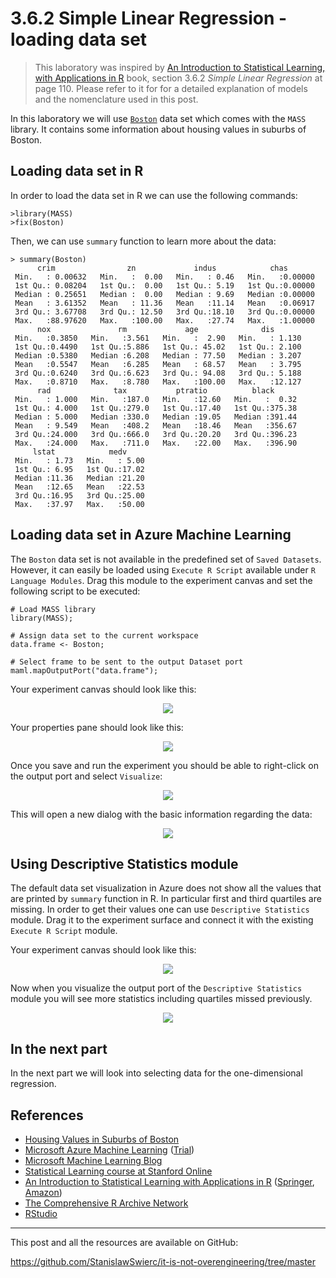 # 3.6.2 Simple Linear Regression - loading data set
>This laboratory was inspired by [An Introduction to Statistical Learning, with Applications in R][islr] book, section 3.6.2 _Simple Linear Regression_ at page 110.
Please refer to it for for a detailed explanation of models and the nomenclature used in this post.

In this laboratory we will use [`Boston`][boston] data set which comes with the `MASS` library.
It contains some information about housing values in suburbs of Boston.


## Loading data set in R
In order to load the data set in R we can use the following commands:

<!--?prettify?-->

    >library(MASS)
    >fix(Boston)

Then, we can use `summary` function to learn more about the data:

    > summary(Boston)
          crim                zn             indus            chas        
     Min.   : 0.00632   Min.   :  0.00   Min.   : 0.46   Min.   :0.00000  
     1st Qu.: 0.08204   1st Qu.:  0.00   1st Qu.: 5.19   1st Qu.:0.00000  
     Median : 0.25651   Median :  0.00   Median : 9.69   Median :0.00000  
     Mean   : 3.61352   Mean   : 11.36   Mean   :11.14   Mean   :0.06917  
     3rd Qu.: 3.67708   3rd Qu.: 12.50   3rd Qu.:18.10   3rd Qu.:0.00000  
     Max.   :88.97620   Max.   :100.00   Max.   :27.74   Max.   :1.00000  
          nox               rm             age              dis        
     Min.   :0.3850   Min.   :3.561   Min.   :  2.90   Min.   : 1.130  
     1st Qu.:0.4490   1st Qu.:5.886   1st Qu.: 45.02   1st Qu.: 2.100  
     Median :0.5380   Median :6.208   Median : 77.50   Median : 3.207  
     Mean   :0.5547   Mean   :6.285   Mean   : 68.57   Mean   : 3.795  
     3rd Qu.:0.6240   3rd Qu.:6.623   3rd Qu.: 94.08   3rd Qu.: 5.188  
     Max.   :0.8710   Max.   :8.780   Max.   :100.00   Max.   :12.127  
          rad              tax           ptratio          black       
     Min.   : 1.000   Min.   :187.0   Min.   :12.60   Min.   :  0.32  
     1st Qu.: 4.000   1st Qu.:279.0   1st Qu.:17.40   1st Qu.:375.38  
     Median : 5.000   Median :330.0   Median :19.05   Median :391.44  
     Mean   : 9.549   Mean   :408.2   Mean   :18.46   Mean   :356.67  
     3rd Qu.:24.000   3rd Qu.:666.0   3rd Qu.:20.20   3rd Qu.:396.23  
     Max.   :24.000   Max.   :711.0   Max.   :22.00   Max.   :396.90  
         lstat            medv      
     Min.   : 1.73   Min.   : 5.00  
     1st Qu.: 6.95   1st Qu.:17.02  
     Median :11.36   Median :21.20  
     Mean   :12.65   Mean   :22.53  
     3rd Qu.:16.95   3rd Qu.:25.00  
     Max.   :37.97   Max.   :50.00  


## Loading data set in Azure Machine Learning
The `Boston` data set is not available in the predefined set of `Saved Datasets`.
However, it can easily be loaded using `Execute R Script` available under `R Language Modules`.
Drag this module to the experiment canvas and set the following script to be executed:

<!--?prettify?-->

    # Load MASS library
    library(MASS);

    # Assign data set to the current workspace
    data.frame <- Boston;

    # Select frame to be sent to the output Dataset port
    maml.mapOutputPort("data.frame");

Your experiment canvas should look like this:
<div class="separator" style="clear: both; text-align: center;"><a href="http://2.bp.blogspot.com/-sfXsmwPbyho/U9cJMWfZSVI/AAAAAAAAAjs/7OqX2PluQfo/s1600/experiment.png" imageanchor="1" style="margin-left: 1em; margin-right: 1em;"><img border="0" src="http://2.bp.blogspot.com/-sfXsmwPbyho/U9cJMWfZSVI/AAAAAAAAAjs/7OqX2PluQfo/s1600/experiment.png" /></a></div>


Your properties pane should look like this:
<div class="separator" style="clear: both; text-align: center;"><a href="http://4.bp.blogspot.com/-4wpNXfGxtEk/U9cJMWoiuZI/AAAAAAAAAjw/_wJ7pxFt_dY/s1600/script.png" imageanchor="1" style="margin-left: 1em; margin-right: 1em;"><img border="0" src="http://4.bp.blogspot.com/-4wpNXfGxtEk/U9cJMWoiuZI/AAAAAAAAAjw/_wJ7pxFt_dY/s1600/script.png" /></a></div>

Once you save and run the experiment you should be able to right-click on the output port and select `Visualize`:
<div class="separator" style="clear: both; text-align: center;"><a href="http://3.bp.blogspot.com/-vfjfruTrUMs/U9cK3W4LL2I/AAAAAAAAAkA/9QSj_9SSIRU/s1600/visualize.png" imageanchor="1" style="margin-left: 1em; margin-right: 1em;"><img border="0" src="http://3.bp.blogspot.com/-vfjfruTrUMs/U9cK3W4LL2I/AAAAAAAAAkA/9QSj_9SSIRU/s1600/visualize.png" /></a></div>

This will open a new dialog with the basic information regarding the data:
<div class="separator" style="clear: both; text-align: center;">
  <a href="http://3.bp.blogspot.com/-egTfMGtqMBg/U9cK3axUadI/AAAAAAAAAkE/_X-E9e0dboU/s1600/visualization.png" imageanchor="1" style="margin-left: 1em; margin-right: 1em;">
    <img border="0" src="http://3.bp.blogspot.com/-egTfMGtqMBg/U9cK3axUadI/AAAAAAAAAkE/_X-E9e0dboU/s400/visualization.png" />
  </a>
</div>


## Using Descriptive Statistics module
The default data set visualization in Azure does not show all the values that are printed by `summary` function in R.
In particular first and third quartiles are missing.
In order to get their values one can use `Descriptive Statistics` module.
Drag it to the experiment surface and connect it with the existing `Execute R Script` module.

Your experiment canvas should look like this:
<div class="separator" style="clear: both; text-align: center;"><a href="http://3.bp.blogspot.com/-1Vwk7GNmafQ/U9cND1qxXnI/AAAAAAAAAkU/YkkrGYoH_lY/s1600/descriptive.png" imageanchor="1" style="margin-left: 1em; margin-right: 1em;"><img border="0" src="http://3.bp.blogspot.com/-1Vwk7GNmafQ/U9cND1qxXnI/AAAAAAAAAkU/YkkrGYoH_lY/s1600/descriptive.png" /></a></div>

Now when you visualize the output port of the `Descriptive Statistics` module you will see more statistics including quartiles missed previously.
<div class="separator" style="clear: both; text-align: center;">
  <a href="http://2.bp.blogspot.com/-4TVkU9Zp0Ko/U9cND37j4TI/AAAAAAAAAkY/B7dy4qRmIg8/s1600/descriptivevisualization.png" imageanchor="1" style="margin-left: 1em; margin-right: 1em;">
    <img border="0" src="http://2.bp.blogspot.com/-4TVkU9Zp0Ko/U9cND37j4TI/AAAAAAAAAkY/B7dy4qRmIg8/s400/descriptivevisualization.png" />
  </a>
</div>




## In the next part
In the next part we will look into selecting data for the one-dimensional regression.


## References
* [Housing Values in Suburbs of Boston][boston]
* [Microsoft Azure Machine Learning][mlservice] ([Trial][mlservicetrial])
* [Microsoft Machine Learning Blog][mlblog]
* [Statistical Learning course at Stanford Online][statlearning]
* [An Introduction to Statistical Learning with Applications in R][islr]  ([Springer][islrspringer], [Amazon][islramazon])
* [The Comprehensive R Archive Network][cran]
* [RStudio][rstudio]

[boston]: http://stat.ethz.ch/R-manual/R-patched/library/MASS/html/Boston.html
[mlblog]: http://blogs.technet.com/b/machinelearning
[mlservice]: http://azure.microsoft.com/en-us/services/machine-learning
[mlservicetrial]: http://azure.microsoft.com/en-us/trial/get-started-machine-learning
[statlearning]: http://online.stanford.edu/course/statistical-learning-winter-2014
[islr]: http://www-bcf.usc.edu/~gareth/ISL
[islrspringer]: http://www.springer.com/statistics/statistical+theory+and+methods/book/978-1-4614-7137-0
[islramazon]: http://www.amazon.com/Introduction-Statistical-Learning-Applications-Statistics/dp/1461471370
[cran]: http://cran.rstudio.com/index.html
[rstudio]: http://www.rstudio.com


---
This post and all the resources are available on GitHub:

https://github.com/StanislawSwierc/it-is-not-overengineering/tree/master

